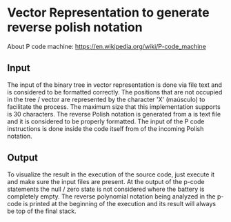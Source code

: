 # Vector Representation to generate reverse polish notation
About P code machine: https://en.wikipedia.org/wiki/P-code_machine <br>
## Input
The input of the binary tree in vector representation is done via file
text and is considered to be formatted correctly.
The positions that are not occupied in the tree / vector are represented
by the character 'X' (maúsculo) to facilitate the process.
The maximum size that this implementation supports is 30 characters.
The reverse Polish notation is generated from a is text file and
it is considered to be properly formatted.
The input of the P code instructions is done inside the code itself from
of the incoming Polish notation.

## Output
To visualize the result in the execution of the source code, just execute it
and make sure the input files are present.
At the output of the p-code statements the null / zero state is not considered
where the battery is completely empty.
The reverse polynomial notation being analyzed in the p-code is
printed at the beginning of the execution and its result will always be
top of the final stack.

